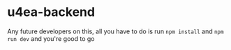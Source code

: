 # u4ea-backend

Any future developers on this, all you have to do is run `npm install` and  `npm run dev` and you're good to go
